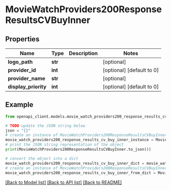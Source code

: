 # MovieWatchProviders200ResponseResultsCVBuyInner


## Properties

Name | Type | Description | Notes
------------ | ------------- | ------------- | -------------
**logo_path** | **str** |  | [optional] 
**provider_id** | **int** |  | [optional] [default to 0]
**provider_name** | **str** |  | [optional] 
**display_priority** | **int** |  | [optional] [default to 0]

## Example

```python
from openapi_client.models.movie_watch_providers200_response_results_cv_buy_inner import MovieWatchProviders200ResponseResultsCVBuyInner

# TODO update the JSON string below
json = "{}"
# create an instance of MovieWatchProviders200ResponseResultsCVBuyInner from a JSON string
movie_watch_providers200_response_results_cv_buy_inner_instance = MovieWatchProviders200ResponseResultsCVBuyInner.from_json(json)
# print the JSON string representation of the object
print(MovieWatchProviders200ResponseResultsCVBuyInner.to_json())

# convert the object into a dict
movie_watch_providers200_response_results_cv_buy_inner_dict = movie_watch_providers200_response_results_cv_buy_inner_instance.to_dict()
# create an instance of MovieWatchProviders200ResponseResultsCVBuyInner from a dict
movie_watch_providers200_response_results_cv_buy_inner_from_dict = MovieWatchProviders200ResponseResultsCVBuyInner.from_dict(movie_watch_providers200_response_results_cv_buy_inner_dict)
```
[[Back to Model list]](../README.md#documentation-for-models) [[Back to API list]](../README.md#documentation-for-api-endpoints) [[Back to README]](../README.md)


